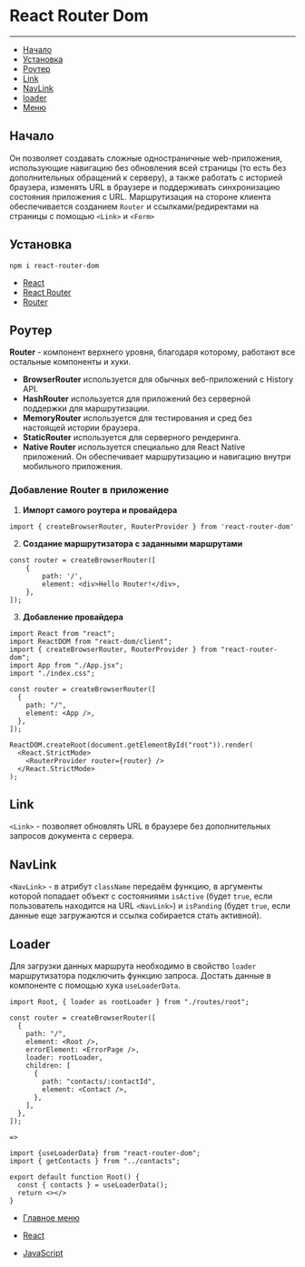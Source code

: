 # React Router Dom

---

- [Начало](#start)
- [Установка](#install)
- [Роутер](#router)
- [Link](#link)
- [NavLink](#navlink)
- [loader](#loader)
- [Меню](#menu)

<h2 id='start'>Начало</h2>

Он позволяет создавать сложные одностраничные web-приложения, использующие навигацию без обновления всей страницы (то есть без дополнительных обращений к серверу), а также работать с историей браузера, изменять URL в браузере и поддерживать синхронизацию состояния приложения с URL.
Маршрутизация на стороне клиента обеспечивается созданием `Router` и ссылками/редиректами на страницы с помощью `<Link>` и `<Form>`

<h2 id='install'>Установка</h2>

```
npm i react-router-dom
```

- [React](../react.md)
- [React Router](./reactRouter.md)
- [Router](./router.md)

<h2 id='router'>Роутер</h2>

**Router** - компонент верхнего уровня, благодаря которому, работают все остальные компоненты и хуки.

- **BrowserRouter** используется для обычных веб-приложений с History API.
- **HashRouter** используется для приложений без серверной поддержки для маршрутизации.
- **MemoryRouter** используется для тестирования и сред без настоящей истории браузера.
- **StaticRouter** используется для серверного рендеринга.
- **Native Router** используется специально для React Native приложений. Он обеспечивает маршрутизацию и навигацию внутри мобильного приложения.

### Добавление Router в приложение

1. **Импорт самого роутера и провайдера**

```
import { createBrowserRouter, RouterProvider } from 'react-router-dom'
```

2. **Создание маршрутизатора с заданными маршрутами**

```
const router = createBrowserRouter([
	{
		path: '/',
		element: <div>Hello Router!</div>,
	},
]);
```

3. **Добавление провайдера**

```
import React from "react";
import ReactDOM from "react-dom/client";
import { createBrowserRouter, RouterProvider } from "react-router-dom";
import App from "./App.jsx";
import "./index.css";

const router = createBrowserRouter([
  {
    path: "/",
    element: <App />,
  },
]);

ReactDOM.createRoot(document.getElementById("root")).render(
  <React.StrictMode>
    <RouterProvider router={router} />
  </React.StrictMode>
);

```

<h2 id='link'>Link</h2>

`<Link>` - позволяет обновлять URL в браузере без дополнительных запросов документа с сервера.

<h2 id='navlink'>NavLink</h2>

`<NavLink>` - в атрибут `className` передаём функцию, в аргументы которой попадает объект с состояниями `isActive` (будет `true`, если пользователь находится на URL `<NavLink>`) и `isPanding` (будет `true`, если данные еще загружаются и ссылка собирается стать активной).

<h2 id='loader'>Loader</h2>

Для загрузки данных маршрута необходимо в свойство `loader` маршрутизатора подключить функцию запроса.
Достать данные в компоненте с помощью хука `useLoaderData`.

```
import Root, { loader as rootLoader } from "./routes/root";

const router = createBrowserRouter([
  {
    path: "/",
    element: <Root />,
    errorElement: <ErrorPage />,
    loader: rootLoader,
    children: [
      {
        path: "contacts/:contactId",
        element: <Contact />,
      },
    ],
  },
]);

=>

import {useLoaderData} from "react-router-dom";
import { getContacts } from "../contacts";

export default function Root() {
  const { contacts } = useLoaderData();
  return <></>
}
```

- [Главное меню](../../README.md)
- [React](../react.md)
- [JavaScript](../../javaScript/javaScript.md)

  <span id='menu'></span>
